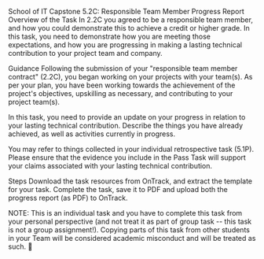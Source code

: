 School of IT Capstone 5.2C: Responsible Team Member Progress Report
Overview of the Task In 2.2C you agreed to be a responsible team member,
and how you could demonstrate this to achieve a credit or higher grade.
In this task, you need to demonstrate how you are meeting those
expectations, and how you are progressing in making a lasting technical
contribution to your project team and company.

Guidance Following the submission of your "responsible team member
contract" (2.2C), you began working on your projects with your team(s).
As per your plan, you have been working towards the achievement of the
project's objectives, upskilling as necessary, and contributing to your
project team(s).

In this task, you need to provide an update on your progress in relation
to your lasting technical contribution. Describe the things you have
already achieved, as well as activities currently in progress.

You may refer to things collected in your individual retrospective task
(5.1P). Please ensure that the evidence you include in the Pass Task
will support your claims associated with your lasting technical
contribution.

Steps Download the task resources from OnTrack, and extract the template
for your task. Complete the task, save it to PDF and upload both the
progress report (as PDF) to OnTrack.

NOTE: This is an individual task and you have to complete this task from
your personal perspective (and not treat it as part of group task --
this task is not a group assignment!). Copying parts of this task from
other students in your Team will be considered academic misconduct and
will be treated as such. 
